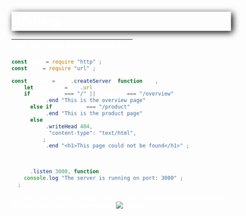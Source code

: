 <style>
    body {
        color: white;
    }
    h1, h3 {
         /* offset-x | offset-y | blur-radius | color */
        box-shadow: 4px 4px 15px black;
         /* top | right | bottom | left */
        padding: 5px 5px 5px 5px;
        font-weight: bold;
    }

    h2 {
        border-left: 5px solid grey;
        padding-left: 10px;
        color: #4EDFB0;
    }
</style>
# Routing

```req.url``` | finds the requested URL
--------      |------------------------
```javascript
const http = require("http");
const url = require("url");

const server = http.createServer( function(req, res) {
    let pathName = req.url
    if (pathName === "/" || pathName === "/overview") {
        res.end("This is the overview page")
    } else if (pathName === "/product") {
        res.end("This is the product page")
    } else {
        res.writeHead(404, {
            "content-type": "text/html",
        });
        res.end("<h1>This page could not be found</h1>");
    }
})

server.listen(3000, function(){
    console.log("The server is running on port: 3000"); 
});
```
```req.writehead``` creates a status code of 404 and a response header inside the dev tools under the network tab 
![header](headers.png)